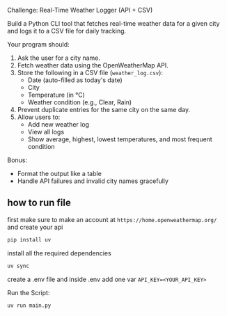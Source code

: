 Challenge: Real-Time Weather Logger (API + CSV)

Build a Python CLI tool that fetches real-time weather data for a given city and logs it to a CSV file for daily tracking.

Your program should:

1. Ask the user for a city name.
2. Fetch weather data using the OpenWeatherMap API.
3. Store the following in a CSV file (`weather_log.csv`):
   - Date (auto-filled as today's date)
   - City
   - Temperature (in °C)
   - Weather condition (e.g., Clear, Rain)
4. Prevent duplicate entries for the same city on the same day.
5. Allow users to:
   - Add new weather log
   - View all logs
   - Show average, highest, lowest temperatures, and most frequent condition

Bonus:

- Format the output like a table
- Handle API failures and invalid city names gracefully

## how to run file

first make sure to make an account at `https://home.openweathermap.org/` and create your api

```bash
pip install uv
```

install all the required dependencies

```bash
uv sync
```

create a .env file and inside .env add one var `API_KEY=<YOUR_API_KEY>`

Run the Script:

```bash
uv run main.py
```
